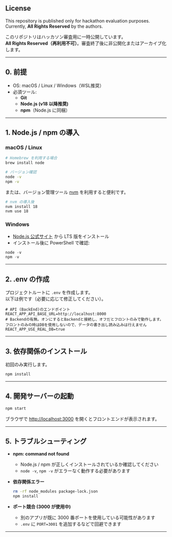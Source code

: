## License
This repository is published only for hackathon evaluation purposes.  
Currently, **All Rights Reserved** by the authors.

このリポジトリはハッカソン審査用に一時公開しています。  
**All Rights Reserved（再利用不可）**。審査終了後に非公開化またはアーカイブ化します。

---

## 0. 前提

- OS: macOS / Linux / Windows（WSL推奨）
- 必須ツール:
  - **Git**
  - **Node.js (v18 以降推奨)**
  - **npm**（Node.js に同梱）

---

## 1. Node.js / npm の導入

### macOS / Linux
```bash
# Homebrew を利用する場合
brew install node

# バージョン確認
node -v
npm -v
```

または、バージョン管理ツール [nvm](https://github.com/nvm-sh/nvm) を利用すると便利です。

```bash
# nvm の導入後
nvm install 18
nvm use 18
```

### Windows
- [Node.js 公式サイト](https://nodejs.org/) から LTS 版をインストール  
- インストール後に PowerShell で確認:
```powershell
node -v
npm -v
```

---

## 2. .env の作成

プロジェクトルートに `.env` を作成します。  
以下は例です（必要に応じて修正してください）。

```dotenv
# API (BackEnd)のエンドポイント
REACT_APP_API_BASE_URL=http://localhost:8000
# Backendの有無。オンにするとBackendと接続し、オフだとフロントのみで動作します。フロントのみの時はDBを使用しないので、データの書き出し読み込みは行えません
REACT_APP_USE_REAL_DB=true
```

---

## 3. 依存関係のインストール

初回のみ実行します。

```bash
npm install
```

---

## 4. 開発サーバーの起動

```bash
npm start
```

ブラウザで [http://localhost:3000](http://localhost:3000) を開くとフロントエンドが表示されます。

---

## 5. トラブルシューティング

- **npm: command not found**
  - Node.js / npm が正しくインストールされているか確認してください
  - `node -v`, `npm -v` がエラーなく動作する必要があります

- **依存関係エラー**
  ```bash
  rm -rf node_modules package-lock.json
  npm install
  ```

- **ポート競合 (3000 が使用中)**
  - 別のアプリが既に 3000 番ポートを使用している可能性があります
  - `.env` に `PORT=3001` を追加するなどで回避できます

---
